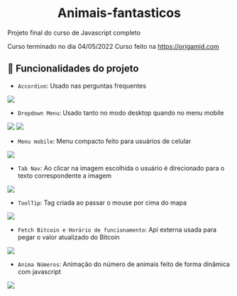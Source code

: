 <h1 align="center">Animais-fantasticos</h1>
Projeto final do curso de Javascript completo

Curso terminado no dia 04/05/2022
Curso feito na https://origamid.com

## :hammer: Funcionalidades do projeto

- `Accordion`:  Usado nas perguntas frequentes
<img src="https://user-images.githubusercontent.com/24578339/166838490-238e0384-bb10-4e4b-b45c-306149d7f6a4.png"/>

- `Dropdown Menu`: Usado tanto no modo desktop quando no menu mobile
<img src="https://user-images.githubusercontent.com/24578339/166841433-7a25044f-4d89-47f0-a2cd-291ec6754e90.png"/>
<img src="https://user-images.githubusercontent.com/24578339/166841515-48b47269-5ad0-4f22-ab6a-c889302bed1c.png"/>

- `Menu mobile`: Menu compacto feito para usuários de celular
<img src="https://user-images.githubusercontent.com/24578339/166841655-7f98bf3d-acda-4aa1-a72d-38888f2ca748.png"/>

- `Tab Nav`: Ao clicar na imagem escolhida o usuário é direcionado para o texto correspondente a imagem
<img src="https://user-images.githubusercontent.com/24578339/166841923-b45dc85e-e99e-4b1d-b82a-5e0892ad9973.png"/>

- `ToolTip`: Tag criada ao passar o mouse por cima do mapa
<img src="https://user-images.githubusercontent.com/24578339/166842158-6d47e1da-0d16-4216-ad5b-34803b1608fa.png"/>

- `Fetch Bitcoin e Horário de funcionamento`: Api externa usada para pegar o valor atualizado do Bitcoin
<img src="https://user-images.githubusercontent.com/24578339/166842290-b16fcc31-644e-4892-a2e9-ab7cda149c5b.png"/>

- `Anima Números`: Animação do número de animais feito de forma dinâmica com javascript
<img src="https://user-images.githubusercontent.com/24578339/166842435-fab31783-8dde-4bff-ab52-c2b7eece02dd.png"/>
